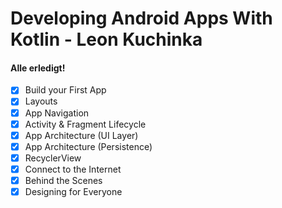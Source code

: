 # Developing Android Apps With Kotlin - Leon Kuchinka


#### Alle erledigt!

- [x] Build your First App
- [x] Layouts
- [x] App Navigation
- [x] Activity & Fragment Lifecycle
- [x] App Architecture (UI Layer)
- [x] App Architecture (Persistence)
- [x] RecyclerView
- [x] Connect to the Internet
- [x] Behind the Scenes
- [x] Designing for Everyone
